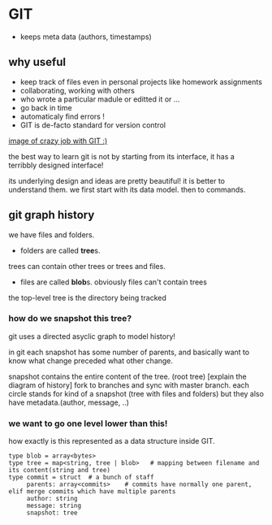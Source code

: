 # GIT

- keeps meta data (authors, timestamps)
## why useful
 - keep track of files even in personal projects
 like homework assignments
 - collaborating, working with others
 - who wrote a particular madule or editted it or ...
 - go back in time
 - automaticaly find errors !
 - GIT is de-facto standard for version control
 
 [image of crazy job with GIT :)](https://xkcd.com/1597/)
 
 the best way to learn git is not by starting from its interface, it has a terribbly designed interface!
 
 its underlying design and ideas are pretty beautiful! it is better to understand them. we first start with its data model. then to commands.
 
 ## git graph history
 we have files and folders.
 
 - folders are called **tree**s.
 
 trees can contain other trees or trees and files.
 - files are called **blob**s. 
  obviously files can't contain trees
 
 
the top-level tree is the directory being tracked

### how do we snapshot this tree?
git uses a directed asyclic graph to model history!

 in git each snapshot has some number of parents, and basically want to know what change preceded what other change.
 
 snapshot contains the entire content of the tree. (root tree)
 [explain the diagram of history]
 fork to branches and sync with master branch.
 each circle stands for kind of a snapshot (tree with files and folders) but they also have metadata.(author, message, ..)
 
 
 ### we want to go one level lower than this!
 how exactly is this represented as a data structure inside GIT.
 ```
 type blob = array<bytes>
 type tree = map<string, tree | blob>   # mapping between filename and its content(string and tree)
 type commit = struct  # a bunch of staff
      parents: array<commits>    # commits have normally one parent, elif merge commits which have multiple parents
      author: string
      message: string
      snapshot: tree
 ```
